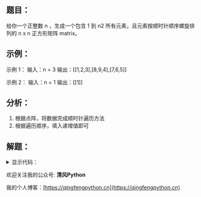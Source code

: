 ## 题目：
给你一个正整数 n ，生成一个包含 1 到 n2 所有元素，且元素按顺时针顺序螺旋排列的 n x n 正方形矩阵 matrix。

## 示例：

示例 1：
输入：n = 3
输出：[[1,2,3],[8,9,4],[7,6,5]]

示例 2：
输入：n = 1
输出：[[1]]

## 分析：

1. 根据点阵，将数据完成顺时针遍历方法
2. 根据遍历顺序，填入递增值即可

## 解题：

<details>
<summary>显示代码：</summary>

```python
class Solution:
    def generateMatrix(self, n: int) -> List[List[int]]:
        def get_num():
            for i in range(1, n * n + 2):
                yield i

        get_num = get_num()
        ret = [[0] * n for i in range(n)]
        left = top = 0
        right = bottom = n
        while left <= right and top <= bottom:
            for i in range(left, right):
                ret[top][i] = get_num.__next__()
            top += 1
            for i in range(top, bottom):
                ret[i][right - 1] = get_num.__next__()
            right -= 1
            for i in range(right - 1, left - 1, -1):
                ret[bottom - 1][i] = get_num.__next__()
            bottom -= 1
            for i in range(bottom - 1, top - 1, -1):
                ret[i][left] = get_num.__next__()
            left += 1
        return ret
```

</details>

欢迎关注我的公众号: **清风Python**

我的个人博客：[https://qingfengpython.cn](https://qingfengpython.cn)